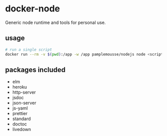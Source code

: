 # docker-node

Generic node runtime and tools for personal use.

## usage

```bash
# run a single script
docker run --rm -v $(pwd):/app -w /app pamplemousse/nodejs node <script.js>
```


## packages included

  * elm
  * heroku
  * http-server
  * jsdoc
  * json-server
  * js-yaml
  * prettier
  * standard
  * doctoc
  * livedown

